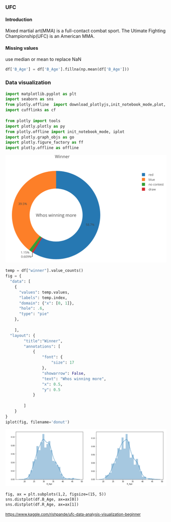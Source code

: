 ### UFC
#### Introduction
Mixed martial art(MMA) is a full-contact combat sport. The Utimate Fighting Championship(UFC) is an American MMA.
#### Missing values
use median or mean to replace NaN
```Python
df['B_Age'] = df['B_Age'].fillna(np.mean(df['B_Age']))
```
### Data visualization 
```Python
import matplotlib.pyplot as plt
import seaborn as sns
from plotly.offline  import download_plotlyjs,init_notebook_mode,plot, iplot
import cufflinks as cf

from plotly import tools
import plotly.plotly as py
from plotly.offline import init_notebook_mode, iplot
import plotly.graph_objs as go
import plotly.figure_factory as ff
import plotly.offline as offline
```
![Alt Text](https://github.com/qixuanHou/dataScienceBlogNote/blob/master/img/ufc_pie.png)
```Python
temp = df["winner"].value_counts()
fig = {
  "data": [
    {
      "values": temp.values,
      "labels": temp.index,
      "domain": {"x": [0, 1]},
      "hole": .6,
      "type": "pie"
    },
    
    ],
  "layout": {
        "title":"Winner",
        "annotations": [
            {
                "font": {
                    "size": 17
                },
                "showarrow": False,
                "text": "Whos winning more",
                "x": 0.5,
                "y": 0.5
            }
            
        ]
    }
}
iplot(fig, filename='donut')
```

![Alt Text](https://github.com/qixuanHou/dataScienceBlogNote/blob/master/img/ufc_bar.png)
```
fig, ax = plt.subplots(1,2, figsize=(15, 5))
sns.distplot(df.B_Age, ax=ax[0])
sns.distplot(df.R_Age, ax=ax[1])
```

<small>https://www.kaggle.com/rishpande/ufc-data-analysis-visualization-beginner</small>
